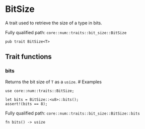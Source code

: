 # BitSize

A trait used to retrieve the size of a type in bits.

Fully qualified path: `core::num::traits::bit_size::BitSize`

<pre><code class="language-rust">pub trait BitSize&lt;T&gt;</code></pre>

## Trait functions

### bits

Returns the bit size of `T` as a `usize`.  # Examples
```cairo
use core::num::traits::BitSize;

let bits = BitSize::<u8>::bits();
assert!(bits == 8);
```

Fully qualified path: `core::num::traits::bit_size::BitSize::bits`

<pre><code class="language-rust">fn bits() -&gt; usize</code></pre>


